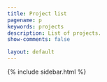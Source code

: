 ```yaml
---
title: Project list
pagename: p
keywords: projects
description: List of projects.
show-comments: false

layout: default
---
```

{% include sidebar.html %}
